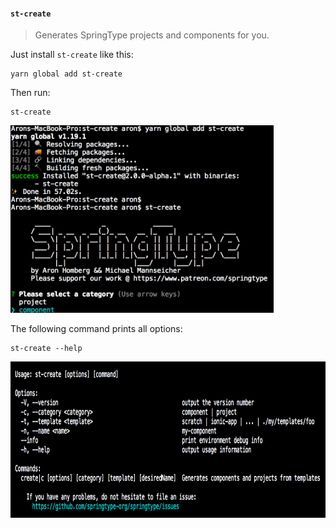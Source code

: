 #### `st-create` 

> Generates SpringType projects and components for you.

Just install `st-create` like this:

    yarn global add st-create

Then run:

    st-create

<img src="howto.png" height="300" />

The following command prints all options:

    st-create --help

<img src="usage.png" height="250" />